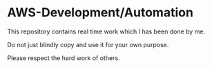 # AWS-Development/Automation
This repository contains real time work which I has been done by me.

Do not just blindly copy and use it for your own purpose.

Please respect the hard work of others.
